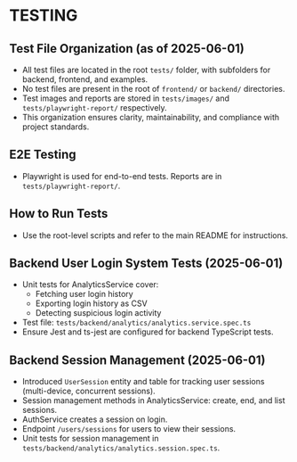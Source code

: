 # TESTING

## Test File Organization (as of 2025-06-01)

- All test files are located in the root `tests/` folder, with subfolders for backend, frontend, and examples.
- No test files are present in the root of `frontend/` or `backend/` directories.
- Test images and reports are stored in `tests/images/` and `tests/playwright-report/` respectively.
- This organization ensures clarity, maintainability, and compliance with project standards.

## E2E Testing

- Playwright is used for end-to-end tests. Reports are in `tests/playwright-report/`.

## How to Run Tests

- Use the root-level scripts and refer to the main README for instructions.

## Backend User Login System Tests (2025-06-01)

- Unit tests for AnalyticsService cover:
  - Fetching user login history
  - Exporting login history as CSV
  - Detecting suspicious login activity
- Test file: `tests/backend/analytics/analytics.service.spec.ts`
- Ensure Jest and ts-jest are configured for backend TypeScript tests.

## Backend Session Management (2025-06-01)

- Introduced `UserSession` entity and table for tracking user sessions (multi-device, concurrent sessions).
- Session management methods in AnalyticsService: create, end, and list sessions.
- AuthService creates a session on login.
- Endpoint `/users/sessions` for users to view their sessions.
- Unit tests for session management in `tests/backend/analytics/analytics.session.spec.ts`.
